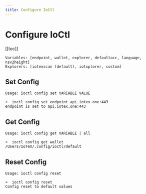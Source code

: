 ```yaml
---
title: Configure IoCtl
---
```


# Configure IoCtl

[[toc]]

`Variables: [endpoint, wallet, explorer, defaultacc, language, nsv2height]`\
`Explorers: [iotexscan (default), iotxplorer, custom]`

## Set Config

`Usage: ioctl config set VARIABLE VALUE`

```
➜  ioctl config set endpoint api.iotex.one:443
endpoint is set to api.iotex.one:443
```

## Get Config

`Usage: ioctl config get VARIABLE | all`

```
➜  ioctl config get wallet
/Users/IoTeX/.config/ioctl/default
```

## Reset Config

`Usage: ioctl config reset`

```
➜  ioctl config reset
Config reset to default values
```
